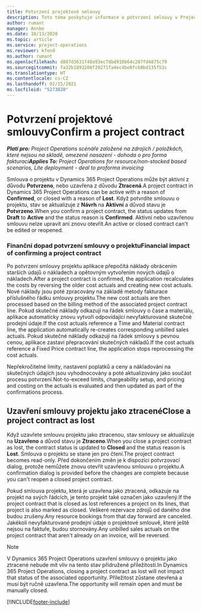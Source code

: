 ```yaml
---
title: Potvrzení projektové smlouvy
description: Toto téma poskytuje informace o potvrzení smlouvy v Project Operations.
author: rumant
manager: Annbe
ms.date: 10/13/2020
ms.topic: article
ms.service: project-operations
ms.reviewer: kfend
ms.author: rumant
ms.openlocfilehash: d807d3631f40a93ec7dbd918b64c287fd4875c79
ms.sourcegitcommit: fa32b1893286f20271fa4ec4be8fc68bd135f53c
ms.translationtype: HT
ms.contentlocale: cs-CZ
ms.lasthandoff: 02/15/2021
ms.locfileid: "5273820"
---
```

# <a name="confirm-a-project-contract"></a><span data-ttu-id="61cee-103">Potvrzení projektové smlouvy</span><span class="sxs-lookup"><span data-stu-id="61cee-103">Confirm a project contract</span></span>

<span data-ttu-id="61cee-104">_**Platí pro:** Project Operations scénáře založené na zdrojích / položkách, které nejsou na skladě, omezené nasazení - dohoda o pro forma fakturaci_</span><span class="sxs-lookup"><span data-stu-id="61cee-104">_**Applies To:** Project Operations for resource/non-stocked based scenarios, Lite deployment - deal to proforma invoicing_</span></span>

<span data-ttu-id="61cee-105">Smlouva o projektu v Dynamics 365 Project Operations může být aktivní z důvodu **Potvrzeno**, nebo uzavřena z důvodu **Ztracená**.</span><span class="sxs-lookup"><span data-stu-id="61cee-105">A project contract in Dynamics 365 Project Operations can be active with a reason of **Confirmed**, or closed with a reason of **Lost**.</span></span> <span data-ttu-id="61cee-106">Když potvrdíte smlouvu o projektu, stav se aktualizuje z **Návrh** na **Aktivní** a důvod stavu je **Potvrzeno**.</span><span class="sxs-lookup"><span data-stu-id="61cee-106">When you confirm a project contract, the status updates from **Draft** to **Active** and the status reason is **Confirmed**.</span></span> <span data-ttu-id="61cee-107">Aktivní nebo uzavřenou smlouvu nelze upravit ani znovu otevřít.</span><span class="sxs-lookup"><span data-stu-id="61cee-107">An active or closed contract can't be edited or reopened.</span></span> 

### <a name="financial-impact-of-confirming-a-project-contract"></a><span data-ttu-id="61cee-108">Finanční dopad potvrzení smlouvy o projektu</span><span class="sxs-lookup"><span data-stu-id="61cee-108">Financial impact of confirming a project contract</span></span>

<span data-ttu-id="61cee-109">Po potvrzení smlouvy projektu aplikace přepočítá náklady obrácením starších údajů o nákladech a opětovným vytvořením nových údajů o nákladech.</span><span class="sxs-lookup"><span data-stu-id="61cee-109">After a project contract is confirmed, the application recalculates the costs by reversing the older cost actuals and creating new cost actuals.</span></span> <span data-ttu-id="61cee-110">Nové náklady jsou poté zpracovány na základě metody fakturace příslušného řádku smlouvy projektu.</span><span class="sxs-lookup"><span data-stu-id="61cee-110">The new cost actuals are then processed based on the billing method of the associated project contract line.</span></span> <span data-ttu-id="61cee-111">Pokud skutečné náklady odkazují na řádek smlouvy o čase a materiálu, aplikace automaticky znovu vytvoří odpovídající nevyfakturované skutečné prodejní údaje.</span><span class="sxs-lookup"><span data-stu-id="61cee-111">If the cost actuals reference a Time and Material contract line, the application automatically re-creates corresponding unbilled sales actuals.</span></span> <span data-ttu-id="61cee-112">Pokud skutečné náklady odkazují na řádek smlouvy s pevnou cenou, aplikace zastaví přepracování skutečných nákladů.</span><span class="sxs-lookup"><span data-stu-id="61cee-112">If the cost actuals reference a Fixed Price contract line, the application stops reprocessing the cost actuals.</span></span>

<span data-ttu-id="61cee-113">Nepřekročitelné limity, nastavení poplatků a ceny a nákladování na skutečných údajích jsou vyhodnocovány a poté aktualizovány jako součást procesu potvrzení.</span><span class="sxs-lookup"><span data-stu-id="61cee-113">Not-to-exceed limits, chargeability setup, and pricing and costing on the actuals is evaluated and then updated as part of the confirmations process.</span></span>

## <a name="close-a-project-contract-as-lost"></a><span data-ttu-id="61cee-114">Uzavření smlouvy projektu jako ztracené</span><span class="sxs-lookup"><span data-stu-id="61cee-114">Close a project contract as lost</span></span>

<span data-ttu-id="61cee-115">Když uzavřete smlouvu projektu jako ztracenou, stav smlouvy se aktualizuje na **Uzavřeno** a důvod stavu je **Ztraceno**.</span><span class="sxs-lookup"><span data-stu-id="61cee-115">When you close a project contract as lost, the contract status is updated to **Closed** and the status reason is **Lost**.</span></span> <span data-ttu-id="61cee-116">Smlouva o projektu se stane jen pro čtení.</span><span class="sxs-lookup"><span data-stu-id="61cee-116">The project contract becomes read-only.</span></span> <span data-ttu-id="61cee-117">Před dokončením změn je k dispozici potvrzovací dialog, protože nemůžete znovu otevřít uzavřenou smlouvu o projektu.</span><span class="sxs-lookup"><span data-stu-id="61cee-117">A confirmation dialog is provided before the changes are complete because you can't reopen a closed project contract.</span></span>

<span data-ttu-id="61cee-118">Pokud smlouva projektu, která je uzavřena jako ztracená, odkazuje na projekt na svých řádcích, je tento projekt také označen jako uzavřený.</span><span class="sxs-lookup"><span data-stu-id="61cee-118">If the project contract that is closed as lost references a project on its lines, that project is also marked as closed.</span></span> <span data-ttu-id="61cee-119">Veškeré rezervace zdrojů od daného dne budou zrušeny.</span><span class="sxs-lookup"><span data-stu-id="61cee-119">Any resource bookings from that day forward are canceled.</span></span> <span data-ttu-id="61cee-120">Jakékoli nevyfakturované prodejní údaje o projektové smlouvě, které ještě nejsou na faktuře, budou stornovány.</span><span class="sxs-lookup"><span data-stu-id="61cee-120">Any unbilled sales actuals on the project contract that aren't already on an invoice, will be reversed.</span></span>

> [!NOTE]
> <span data-ttu-id="61cee-121">V Dynamics 365 Project Operations uzavření smlouvy o projektu jako ztracené nebude mít vliv na tento stav přidružené příležitosti.</span><span class="sxs-lookup"><span data-stu-id="61cee-121">In Dynamics 365 Project Operations, closing a project contract as lost will not impact that status of the associated opportunity.</span></span> <span data-ttu-id="61cee-122">Příležitost zůstane otevřená a musí být ručně uzavřena.</span><span class="sxs-lookup"><span data-stu-id="61cee-122">The opportunity will remain open and must be manually closed.</span></span>


[!INCLUDE[footer-include](../../includes/footer-banner.md)]